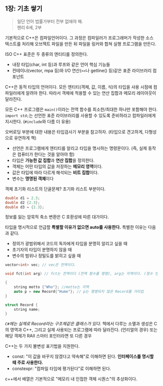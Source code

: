 ## 1장: 기초 쌓기

> 일단 언어 법률가부터 전부 없애야 해.  
> 헨리 6세, 2부

기본적으로 C++은 컴파일언어이다. 그 과정은 컴파일러가 프로그래머가 작성한 소스 텍스트를 처리해 오브젝트 파일을 만든 뒤 파일을 링커와 합쳐 실행 프로그램을 만든다.

ISO C++ 표준은 두 종류의 엔티티를 정의한다.

- 내장 타입(char, int 등)과 루프와 같은 언어 핵심 기능들
- 컨테이너(vector, mpa 등)와 I/O 연산(`<<`나 getline() 등)같은 표준 라이브러리 컴포넌트

C++은 동적 타입의 언어이다. 모든 엔티티(객체, 값, 이름, 식)의 타입을 사용 시점에 컴파일러에게 알려야 한다. 따라서 객체에 적용할 수 있는 연산 집합과 메모리 레이아웃이 달라진다.

모든 C++ 프로그램은 `main()`이라는 전역 함수를 최소한/최대한 하나만 포함해야 한다. `import std;`는 선언한 표준 라이브러리를 사용할 수 있도록 준비하라고 컴파일러에게 지시한다. (`#include`와 다름 더 유용)

오버로딩 부분에 대한 내용은 타입검사기 부분을 참고하자. (타입으로 견고하게, 다형성으로 유연하게 책)

- 선언은 프로그램에게 엔티티를 알리고 타입을 명시하는 명령문이다. (즉, 실제 동작은 컴퓨터가 한다는 것을 알아야 함)
- 타입은 **가능한 값 집합**과 **연산 집합**을 정의한다.
- 객체는 어떤 타입의 값을 저장하는 **메모리 영역**이다.
- 값은 타입에 따라 다르게 해석되는 **비트 집합**이다.
- 변수는 **명명된 객체**이다

객체 초기화 리스트의 단골문제? 초기화 리스트 부분이다.

```c++
double d1 = 2.3;
double d2 {2.3};
double d3 = {2.3};
```

정보를 잃는 암묵적 축소 변환은 C 호환성에 따른 대가이다.

타입을 명시적으로 언급할 **특별할 이유가 없으면 auto를 사용한다.** 특별한 이유는 다음과 같다.

- 정의가 광범위해서 코드의 독자에게 타입을 분명히 알리고 싶을 때
- 초기자의 타입이 분명하지 않을 때
- 변수의 범위나 정밀도를 밝히고 싶을 때

```c++
vector<int> vec; // vec은 전역이다.

void fct(int arg) // fct는 전역이다 (전역 함수를 명명), arg는 지역이다. (정수 인수를 명명)

{
    string motto {"Who"}; //motto는 지역
    auto p = new Record{"Hume"}; // p는 명명되지 않은 Record를 가리킴
}

struct Record {
    string name;
}
```

*`C#`에는 실제로 Record라는 구조체같은 클래스가 있다.* 책에서 다루는 소멸과 생성은 C의 영역과 C++, 그리고 실제 사용되는 프로그램에 따라 달라진다. (언리얼의 경우) 또는 해당 객체가 RAII 스마터 포인터라면 또 다른 경우

C++는 두 가지 불변성 표기법을 지원한다.

- const: "이 값을 바꾸지 않겠다고 약속해"로 이해하면 된다. **인터페이스를 명시할 때 주로 사용한다.**
- constexpr: "컴파일 타임에 평가된다"로 이해하면 된다.

c++에서 배열은 기본적으로 "메모리 내 인접한 객체 시퀀스"의 추상화이다.
